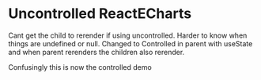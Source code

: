 # Uncontrolled ReactECharts

Cant get the child to rerender if using uncontrolled. Harder to know when
things are undefined or null.
Changed to Controlled in parent with useState and when parent rerenders the
children also rerender.

Confusingly this is now the controlled demo
